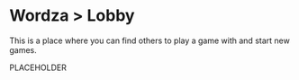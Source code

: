 # Wordza > Lobby

This is a place where you can find others to play a game with and start new games.

PLACEHOLDER
